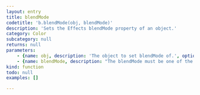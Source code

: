 ```yaml
---
layout: entry
title: blendMode
codetitle: 'b.blendMode(obj, blendMode)'
description: 'Sets the Effects blendMode property of an object.'
category: Color
subcategory: null
returns: null
parameters:
    - {name: obj, description: 'The object to set blendMode of.', optional: false, type: [Object]}
    - {name: blendMode, description: "The blendMode must be one of the InDesign BlendMode enum values:\n                          BlendMode.NORMAL <br />\n                          BlendMode.MULTIPLY <br />\n                          BlendMode.SCREEN <br />\n                          BlendMode.OVERLAY <br />\n                          BlendMode.SOFT_LIGHT <br />\n                          BlendMode.HARD_LIGHT <br />\n                          BlendMode.COLOR_DODGE <br />\n                          BlendMode.COLOR_BURN <br />\n                          BlendMode.DARKEN <br />\n                          BlendMode.LIGHTEN <br />\n                          BlendMode.DIFFERENCE <br />\n                          BlendMode.EXCLUSION <br />\n                          BlendMode.HUE <br />\n                          BlendMode.SATURATION <br />\n                          BlendMode.COLOR <br />\n                          BlendMode.LUMINOSITY <br />", optional: false, type: [Number]}
kind: function
todo: null
examples: []

---
```

